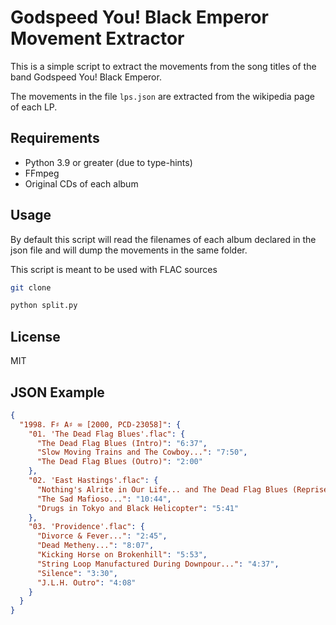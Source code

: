 # Godspeed You! Black Emperor Movement Extractor

This is a simple script to extract the movements from the song titles of the band Godspeed You! Black Emperor.

The movements in the file `lps.json` are extracted from the wikipedia page of each LP.

## Requirements

- Python 3.9 or greater (due to type-hints)
- FFmpeg
- Original CDs of each album

## Usage

By default this script will read the filenames of each album declared in the json file and will dump the movements in the same folder.

This script is meant to be used with FLAC sources 

```bash
git clone 

python split.py
```

## License
MIT

## JSON Example
```json
{
  "1998. F♯ A♯ ∞ [2000, PCD-23058]": {
    "01. 'The Dead Flag Blues'.flac": {
      "The Dead Flag Blues (Intro)": "6:37",
      "Slow Moving Trains and The Cowboy...": "7:50",
      "The Dead Flag Blues (Outro)": "2:00"
    },
    "02. 'East Hastings'.flac": {
      "Nothing's Alrite in Our Life... and The Dead Flag Blues (Reprise)": "1:35",
      "The Sad Mafioso...": "10:44",
      "Drugs in Tokyo and Black Helicopter": "5:41"
    },
    "03. 'Providence'.flac": {
      "Divorce & Fever...": "2:45",
      "Dead Metheny...": "8:07",
      "Kicking Horse on Brokenhill": "5:53",
      "String Loop Manufactured During Downpour...": "4:37",
      "Silence": "3:30",
      "J.L.H. Outro": "4:08"
    }
  }
}
```